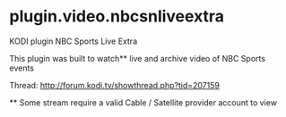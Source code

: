 plugin.video.nbcsnliveextra
======================

KODI plugin NBC Sports Live Extra

This plugin was built to watch** live and archive video of NBC Sports events 


Thread: http://forum.kodi.tv/showthread.php?tid=207159

** Some stream require a valid Cable / Satellite provider account to view
